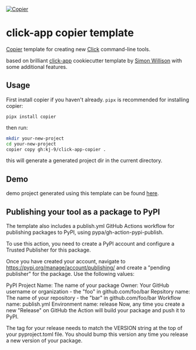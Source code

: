 [![Copier](https://img.shields.io/endpoint?url=https://raw.githubusercontent.com/copier-org/copier/master/img/badge/badge-grayscale-inverted-border-orange.json)](https://github.com/copier-org/copier)

# click-app copier template

[Copier](https://github.com/copier-org/copier) template for creating new [Click](https://click.palletsprojects.com/) command-line tools.

based on brilliant [click-app](https://github.com/simonw/click-app) cookiecutter template by [Simon Willison](https://github.com/simonw) with some additional features.

## Usage

First install copier if you haven't already.
`pipx` is recommended for installing copier:
```
pipx install copier
```

then run:
```bash
mkdir your-new-project
cd your-new-project
copier copy gh:kj-9/click-app-copier .
```

this will generate a generated project dir in the current directory.

## Demo

demo project generated using this template can be found [here](https://github.com/kj-9/click-app-copier-template-demo).


## Publishing your tool as a package to PyPI

The template also includes a publish.yml GitHub Actions workflow for publishing packages to PyPI, using pypa/gh-action-pypi-publish.

To use this action, you need to create a PyPI account and configure a Trusted Publisher for this package.

Once you have created your account, navigate to https://pypi.org/manage/account/publishing/ and create a "pending publisher" for the package. Use the following values:

PyPI Project Name: The name of your package
Owner: Your GitHub username or organization - the "foo" in github.com/foo/bar
Repsitory name: The name of your repository - the "bar" in github.com/foo/bar
Workflow name: publish.yml
Environment name: release
Now, any time you create a new "Release" on GitHub the Action will build your package and push it to PyPI.

The tag for your release needs to match the VERSION string at the top of your pyproject.toml file. You should bump this version any time you release a new version of your package.
